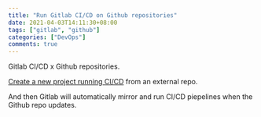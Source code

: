 ```yaml
---
title: "Run Gitlab CI/CD on Github repositories"
date: 2021-04-03T14:11:30+08:00
tags: ["gitlab", "github"]
categories: ["DevOps"]
comments: true
---
```


Gitlab CI/CD x Github repositories.

<!--more-->

<!-- markdown-link-check-disable-next-line -->
[Create a new project running CI/CD](https://gitlab.com/projects/new#cicd_for_external_repo) from an external repo.

And then Gitlab will automatically mirror and run CI/CD piepelines when the Github repo updates.
